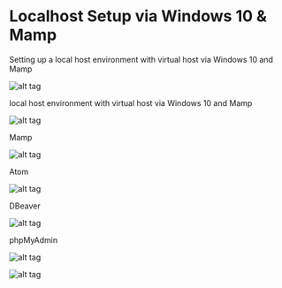 # Localhost Setup via Windows 10 & Mamp

Setting up a local host environment with virtual host via Windows 10 and Mamp

![alt tag](https://s24.postimg.org/uv08c6qw5/hosts.png)

local host environment with virtual host via Windows 10 and Mamp

![alt tag](https://s24.postimg.org/uv08c6qw5/hosts.png)

Mamp
 
![alt tag](https://s27.postimg.org/okg8se05f/mamp.png)

Atom

![alt tag](https://s30.postimg.org/3lh0b6cq9/atom.png)

DBeaver

![alt tag](https://s30.postimg.org/x5hm42co1/dbeaver.png)

phpMyAdmin

![alt tag](https://s28.postimg.org/fqht2zg5p/myadmin.png)

![alt tag](https://s24.postimg.org/mkd4n3tdx/admin.png)
